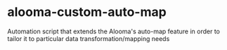 # alooma-custom-auto-map
Automation script that extends the Alooma's auto-map feature in order to tailor it to particular data transformation/mapping needs
